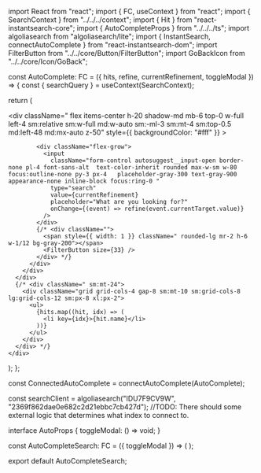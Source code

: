 import React from "react";
import { FC, useContext } from "react";
import { SearchContext } from "../../../context";
import { Hit } from "react-instantsearch-core";
import { AutoCompleteProps } from "../../../ts";
import algoliasearch from "algoliasearch/lite";
import { InstantSearch, connectAutoComplete } from "react-instantsearch-dom";
import FilterButton from "../../core/Button/FilterButton";
import GoBackIcon from "../../core/Icon/GoBack";

const AutoComplete: FC<AutoCompleteProps> = ({ hits, refine, currentRefinement, toggleModal }) => {
  const { searchQuery } = useContext(SearchContext);

  return (
    <div className="x-instasearch container max-w-6xl mx-auto sm:mt-8 ">
      <div
        className=" flex items-center h-20 shadow-md mb-6 top-0 w-full left-4 sm:relative sm:w-full md:w-auto sm:-ml-3 sm:mt-4 sm:top-0.5  md:left-48 md:mx-auto z-50"
        style={{ backgroundColor: "#fff" }}
      >
        <div className="px-1 mx-3 rounded-lg  md:max-w-sm ">
          <div className=" flex justify-center items-center  h-12">
            <div onClick={toggleModal}>
              <GoBackIcon />
            </div>

            <div className="flex-grow">
              <input
                className="form-control autosuggest__input-open border-none pl-4 font-sans-alt  text-color-inherit rounded max-w-sm w-80 focus:outline-none py-3 px-4   placeholder-gray-300 text-gray-900 appearance-none inline-block focus:ring-0 "
                type="search"
                value={currentRefinement}
                placeholder="What are you looking for?"
                onChange={(event) => refine(event.currentTarget.value)}
              />
            </div>
            {/* <div className="">
              <span style={{ width: 1 }} className=" rounded-lg mr-2 h-6 w-1/12 bg-gray-200"></span>
              <FilterButton size={33} />
            </div> */}
          </div>
        </div>
      </div>
      {/* <div className=" sm:mt-24">
        <div className="grid grid-cols-4 gap-8 sm:mt-10 sm:grid-cols-8 lg:grid-cols-12 sm:px-8 xl:px-2">
          <ul>
            {hits.map((hit, idx) => (
              <li key={idx}>{hit.name}</li>
            ))}
          </ul>
        </div>
      </div> */}
    </div>
  );
};

const ConnectedAutoComplete = connectAutoComplete(AutoComplete);

const searchClient = algoliasearch("IDU7F9CV9W", "2369f862dae0e682c2d21ebbc7cb427d");
//TODO: There should some external logic that determines what index to connect to.

interface AutoProps {
  toggleModal: () => void;
}

const AutoCompleteSearch: FC<AutoProps> = ({ toggleModal }) => (
  <InstantSearch searchClient={searchClient} indexName="experiences">
    <ConnectedAutoComplete toggleModal={toggleModal} />
  </InstantSearch>
);

export default AutoCompleteSearch;


